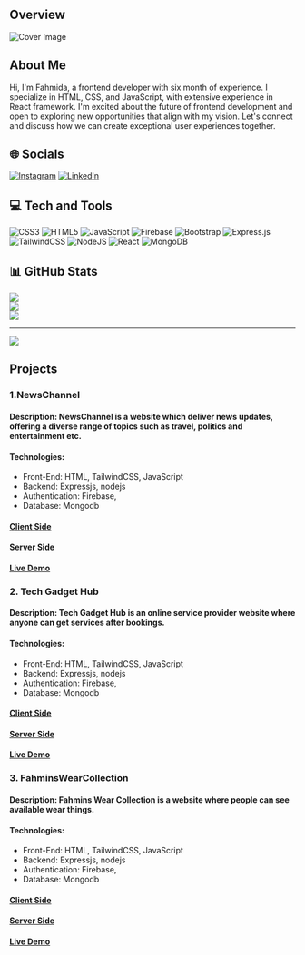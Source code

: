 ## Overview

<!--
**fahmida-an/fahmida-an** is a ✨ _special_ ✨ repository because its `README.md` (this file) appears on your GitHub profile.

Here are some ideas to get you started:

- 🔭 I’m currently working on ...
- 🌱 I’m currently learning ...
- 👯 I’m looking to collaborate on ...
- 🤔 I’m looking for help with ...
- 💬 Ask me about ...
- 📫 How to reach me: ...
- 😄 Pronouns: ...
- ⚡ Fun fact: ...
-->


![Cover Image](https://i.ibb.co/0hmNSNt/gitcover.webp)

## About Me
Hi, I'm Fahmida, a frontend developer with six month of experience. I specialize in HTML, CSS, and JavaScript, with extensive experience in React framework. I'm excited about the future of frontend development and open to exploring new opportunities that align with my vision. Let's connect and discuss how we can create exceptional user experiences together.

## 🌐 Socials
[![Instagram](https://img.shields.io/badge/Instagram-%23E4405F.svg?logo=Instagram&logoColor=white)](https://instagram.com/_fahmida_an) [![LinkedIn](https://img.shields.io/badge/LinkedIn-%230077B5.svg?logo=linkedin&logoColor=white)](https://linkedin.com/in/https://www.linkedin.com/in/fahmida-khan-ab702a210/) 

## 💻 Tech and Tools
![CSS3](https://img.shields.io/badge/css3-%231572B6.svg?style=for-the-badge&logo=css3&logoColor=white) ![HTML5](https://img.shields.io/badge/html5-%23E34F26.svg?style=for-the-badge&logo=html5&logoColor=white) ![JavaScript](https://img.shields.io/badge/javascript-%23323330.svg?style=for-the-badge&logo=javascript&logoColor=%23F7DF1E) ![Firebase](https://img.shields.io/badge/firebase-%23039BE5.svg?style=for-the-badge&logo=firebase) ![Bootstrap](https://img.shields.io/badge/bootstrap-%238511FA.svg?style=for-the-badge&logo=bootstrap&logoColor=white) ![Express.js](https://img.shields.io/badge/express.js-%23404d59.svg?style=for-the-badge&logo=express&logoColor=%2361DAFB) ![TailwindCSS](https://img.shields.io/badge/tailwindcss-%2338B2AC.svg?style=for-the-badge&logo=tailwind-css&logoColor=white) ![NodeJS](https://img.shields.io/badge/node.js-6DA55F?style=for-the-badge&logo=node.js&logoColor=white) ![React](https://img.shields.io/badge/react-%2320232a.svg?style=for-the-badge&logo=react&logoColor=%2361DAFB) ![MongoDB](https://img.shields.io/badge/MongoDB-%234ea94b.svg?style=for-the-badge&logo=mongodb&logoColor=white)
## 📊 GitHub Stats
![](https://github-readme-stats.vercel.app/api?username=fahmida-an&theme=dark&hide_border=false&include_all_commits=false&count_private=false)<br/>
![](https://github-readme-streak-stats.herokuapp.com/?user=fahmida-an&theme=dark&hide_border=false)<br/>
![](https://github-readme-stats.vercel.app/api/top-langs/?username=fahmida-an&theme=dark&hide_border=false&include_all_commits=false&count_private=false&layout=compact)

---
[![](https://visitcount.itsvg.in/api?id=fahmida-an&icon=0&color=0)](https://visitcount.itsvg.in)

<!-- Proudly created with GPRM ( https://gprm.itsvg.in ) -->


## Projects

### 1.NewsChannel
#### Description: NewsChannel is a website which deliver news updates, offering a diverse range of topics such as travel, politics and entertainment etc.
#### Technologies: 
- Front-End: HTML, TailwindCSS, JavaScript
- Backend:  Expressjs, nodejs
- Authentication: Firebase,
- Database: Mongodb
#### [ Client Side ](https://github.com/fahmida-an/b8a12-client-side-fahmida-an.git)
#### [ Server Side ](https://github.com/fahmida-an/b8a12-server-side-fahmida-an.git)
#### [ Live Demo ](https://b8a12-client-side-db933.web.app/)

### 2. Tech Gadget Hub
#### Description: Tech Gadget Hub is an online service provider website where anyone can get services after bookings.
#### Technologies:
- Front-End: HTML, TailwindCSS, JavaScript
- Backend:  Expressjs, nodejs
- Authentication: Firebase,
- Database: Mongodb
#### [ Client Side ](https://github.com/fahmida-an/b8a11-client-side-fahmida-an.git)
#### [ Server Side ](https://github.com/fahmida-an/b8a11-server-side-fahmida-an.git)
#### [ Live Demo ](https://tech-gadget-hub.web.app/)

### 3. FahminsWearCollection
#### Description: Fahmins Wear Collection is a website where people can see available wear things.
#### Technologies:
- Front-End: HTML, TailwindCSS, JavaScript
- Backend:  Expressjs, nodejs
- Authentication: Firebase,
- Database: Mongodb
#### [ Client Side ](https://github.com/fahmida-an/b8a10-brandshop-client-side.git)
#### [ Server Side ](https://github.com/fahmida-an/b8a10-brandshop-server-side.git)
#### [ Live Demo ](https://b8a10-brandshop-client-s-353c1.web.app/)


